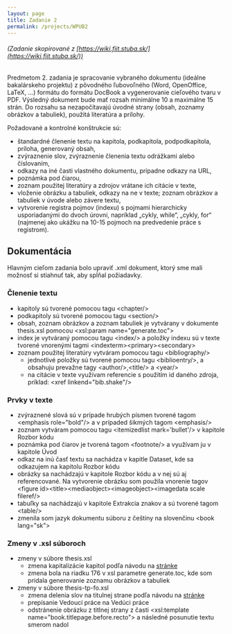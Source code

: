 ```yaml
---
layout: page
title: Zadanie 2
permalink: /projects/WPUB2
---
```

###### _(Zadanie skopírované z [https://wiki.fiit.stuba.sk/](https://wiki.fiit.stuba.sk/))_

Predmetom 2. zadania je spracovanie vybraného dokumentu (ideálne bakalárskeho projektu) z pôvodného ľubovoľného (Word, OpenOffice, LaTeX, …) formátu do formátu DocBook a vygenerovanie cieľového tvaru v PDF. Výsledný dokument bude mať rozsah minimálne 10 a maximálne 15 strán. Do rozsahu sa nezapočítavajú úvodné strany (obsah, zoznamy obrázkov a tabuliek), použitá literatúra a prílohy.

Požadované a kontrolné konštrukcie sú:

  * štandardné členenie textu na kapitola, podkapitola, podpodkapitola, príloha, generovaný obsah,
  * zvýraznenie slov, zvýraznenie členenia textu odrážkami alebo číslovaním,
  * odkazy na iné časti vlastného dokumentu, prípadne odkazy na URL,
  * poznámka pod čiarou,
  * zoznam použitej literatúry a zdrojov vrátane ich citácie v texte,
  * vloženie obrázku a tabuliek, odkazy na ne v texte; zoznam obrázkov a tabuliek v úvode alebo závere textu,
  * vytvorenie registra pojmov (indexu) s pojmami hierarchicky usporiadanými do dvoch úrovni, napríklad „cykly, while“, „cykly, for“ (najmenej ako ukážku na 10-15 pojmoch na predvedenie práce s registrom).

## Dokumentácia
Hlavným cieľom zadania bolo upraviť .xml dokument, ktorý sme mali možnosť si stiahnuť tak, aby spĺňal požiadavky.

### Členenie textu
  * kapitoly sú tvorené pomocou tagu \<chapter/>
  * podkapitoly sú tvorené pomocou tagu \<section/>
  * obsah, zoznam obrázkov a zoznam tabuliek je vytvárany v dokumente thesis.xsl pomocou \<xsl:param name="generate.toc">
  * index je vytváraný pomocou tagu \<index/> a položky indexu sú v texte tvorené vnorenými tagmi \<indexterm>\<primary></primary>\<secondary></secondary></indexterm>
  * zoznam použitej literatúry vytváram pomocou tagu \<bibliography/>
    * jednotlivé položky sú tvorené pomocou tagu \<biblioentry/>, a obsahuju prevažne tagy \<author/>,\<title/> a \<year/>
	* na citácie v texte využívam referencie s použitím id daného zdroja, príklad: \<xref linkend="bib.shake"/>
  
### Prvky v texte
  * zvýraznené slová sú v prípade hrubých písmen tvorené tagom \<emphasis role="bold"/> a v prípaded šikmých tagom \<emphasis/>
  * zoznam vytváram pomocou tagu \<itemizedlist mark='bullet'/> v kapitole Rozbor kódu
  * poznámka pod čiarov je tvorená tagom \<footnote/> a využívam ju v kapitole Úvod
  * odkaz na inú časť textu sa nachádza v kapitle Dataset, kde sa odkazujem na kapitolu Rozbor kódu
  * obrázky sa nachádzajú v kapitole Rozbor kódu a v nej sú aj referencované. Na vytvorenie obrázku som použila vnorenie tagov \<figure id>\<title></title>\<mediaobject>\<imageobject>\<imagedata scale fileref/></imageobject></mediaobject></figure>
  * tabuľky sa nachádzajú v kapitole Extrakcia znakov a sú tvorené tagom \<table/>
  * zmenila som jazyk dokumentu súboru z češtiny na slovenčinu \<book lang="sk">

### Zmeny v .xsl súboroch
  * zmeny v súbore thesis.xsl
    * zmena kapitalizácie kapitol podľa návodu na [stránke](https://wiki.fiit.stuba.sk/)
    * zmena bola na riadku 176 v xsl parametre generate.toc, kde som pridala generovanie zoznamu obrázkov a tabuliek
  * zmeny v súbore thesis-tp-fo.xsl
    * zmena delenia slov na titulnej strane podľa návodu na [stránke](https://wiki.fiit.stuba.sk/)
    * prepísanie Vedoucí práce na Vedúci práce
    * odstránenie obrázku z titlnej strany z časti \<xsl:template name="book.titlepage.before.recto"> a následné posunutie textu smerom nadol
